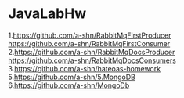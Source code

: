 # JavaLabHw
1.https://github.com/a-shn/RabbitMqFirstProducer <br />
  https://github.com/a-shn/RabbitMqFirstConsumer <br />
2.https://github.com/a-shn/RabbitMqDocsProducer <br />
  https://github.com/a-shn/RabbitMqDocsConsumers <br />
3.https://github.com/a-shn/hateoas-homework <br />
5.https://github.com/a-shn/5.MongoDB <br />
6.https://github.com/a-shn/MongoDb
